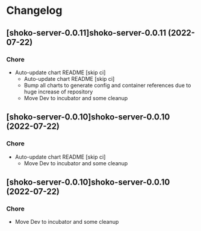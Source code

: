 # Changelog



## [shoko-server-0.0.11]shoko-server-0.0.11 (2022-07-22)

### Chore

- Auto-update chart README [skip ci]
  - Auto-update chart README [skip ci]
  - Bump all charts to generate config and container references due to huge increase of repository
  - Move Dev to incubator and some cleanup




## [shoko-server-0.0.10]shoko-server-0.0.10 (2022-07-22)

### Chore

- Auto-update chart README [skip ci]
  - Move Dev to incubator and some cleanup




## [shoko-server-0.0.10]shoko-server-0.0.10 (2022-07-22)

### Chore

- Move Dev to incubator and some cleanup
